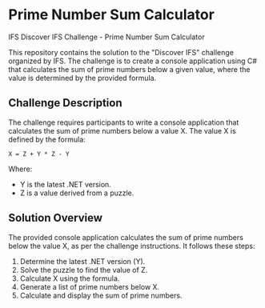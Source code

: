 # Prime Number Sum Calculator
IFS Discover IFS Challenge - Prime Number Sum Calculator

This repository contains the solution to the "Discover IFS" challenge organized by IFS. The challenge is to create a console application using C# that calculates the sum of prime numbers below a given value, where the value is determined by the provided formula.

## Challenge Description
The challenge requires participants to write a console application that calculates the sum of prime numbers below a value X. The value X is defined by the formula:

```
X = Z + Y * Z - Y
```

Where:
- Y is the latest .NET version.
- Z is a value derived from a puzzle.

## Solution Overview

The provided console application calculates the sum of prime numbers below the value X, as per the challenge instructions. It follows these steps:
1. Determine the latest .NET version (Y).
2. Solve the puzzle to find the value of Z.
3. Calculate X using the formula.
4. Generate a list of prime numbers below X.
5. Calculate and display the sum of prime numbers.
